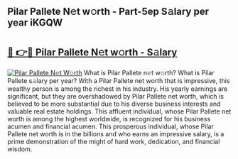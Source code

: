 ## Pilar Pallete N𝚎t w𝚘rth - Part-5ep S𝚊lary per year iKGQW

# <h2><a href="http://gc0tld.nevu.top/?p=Pilar+Pallete">🔗 👉🔴 Pilar Pallete N𝚎t w𝚘rth - S𝚊lary</a></h2>

[![Pilar Pallete N𝚎t W𝚘rth](https://i.imgur.com/Oavwk0R.jpeg)](http://gc0tld.nevu.top/?p=Pilar+Pallete)
What is Pilar Pallete n𝚎t w𝚘rth? What is Pilar Pallete s𝚊lary per year?
With a Pilar Pallete net worth that is impressive, this wealthy person is among the richest in his industry. His yearly earnings are significant, but they are overshadowed by Pilar Pallete net worth, which is believed to be more substantial due to his diverse business interests and valuable real estate holdings. This affluent individual, whose Pilar Pallete net worth is among the highest worldwide, is recognized for his business acumen and financial acumen. This prosperous individual, whose Pilar Pallete net worth is in the billions and who earns an impressive salary, is a prime demonstration of the might of hard work, dedication, and financial wisdom.
